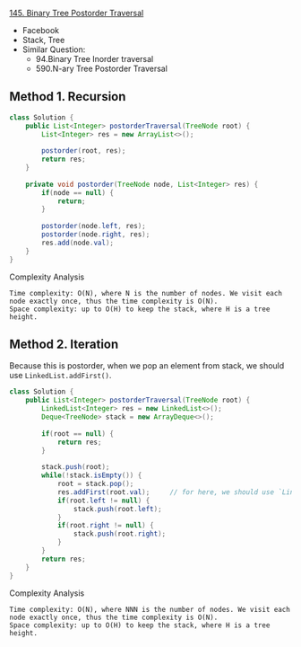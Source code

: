 [145. Binary Tree Postorder Traversal](https://leetcode.com/problems/binary-tree-postorder-traversal/)

* Facebook
* Stack, Tree
* Similar Question:
    * 94.Binary Tree Inorder traversal
    * 590.N-ary Tree Postorder Traversal 


## Method 1. Recursion
```java 
class Solution {
    public List<Integer> postorderTraversal(TreeNode root) {
        List<Integer> res = new ArrayList<>();
        
        postorder(root, res);
        return res;
    }
    
    private void postorder(TreeNode node, List<Integer> res) {
        if(node == null) {
            return;
        }
        
        postorder(node.left, res);
        postorder(node.right, res);
        res.add(node.val);
    }
}
```
Complexity Analysis

    Time complexity: O(N), where N is the number of nodes. We visit each node exactly once, thus the time complexity is O(N).
    Space complexity: up to O(H) to keep the stack, where H is a tree height. 


## Method 2. Iteration
Because this is postorder, when we pop an element from stack, we should use `LinkedList.addFirst()`.

```java 
class Solution {
    public List<Integer> postorderTraversal(TreeNode root) {
        LinkedList<Integer> res = new LinkedList<>();
        Deque<TreeNode> stack = new ArrayDeque<>();
        
        if(root == null) {
            return res;
        }
        
        stack.push(root);
        while(!stack.isEmpty()) {
            root = stack.pop();
            res.addFirst(root.val);     // for here, we should use `LinkedList.addFirst()`
            if(root.left != null) {
                stack.push(root.left);
            }
            if(root.right != null) {
                stack.push(root.right);
            }
        }
        return res;
    }
}
```
Complexity Analysis

    Time complexity: O(N), where NNN is the number of nodes. We visit each node exactly once, thus the time complexity is O(N).
    Space complexity: up to O(H) to keep the stack, where H is a tree height. 

